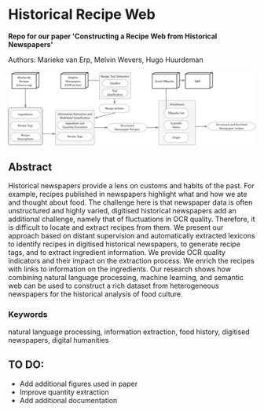 # Historical Recipe Web
__Repo for our paper 'Constructing a Recipe Web from Historical Newspapers'__

Authors: Marieke van Erp, Melvin Wevers, Hugo Huurdeman
<br><br>
<img src="figures/workflow.png">

## Abstract 
Historical newspapers provide a lens on customs and habits of the past. For example, recipes published in newspapers highlight what and how we ate and thought about food. The challenge here is that newspaper data is often unstructured and highly varied, digitised historical newspapers add an additional challenge, namely that of fluctuations in OCR quality. Therefore, it is difficult to locate and extract recipes from them. We present our approach based on distant supervision and automatically extracted lexicons to identify recipes in digitised historical newspapers, to generate recipe tags, and to extract ingredient information. We provide OCR quality indicators and their impact on the extraction process. We enrich the recipes with links to information on the ingredients. Our research shows how combining natural language processing, machine learning, and semantic web can be used to construct a rich dataset from heterogeneous newspapers for the historical analysis of food culture.

### Keywords
natural language processing, information extraction, food history, digitised newspapers, digital humanities

## TO DO:
* Add additional figures used in paper
* Improve quantity extraction
* Add additional documentation
